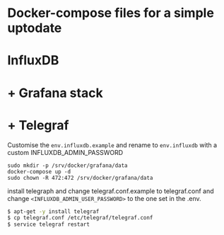 # Docker-compose files for a simple uptodate
# InfluxDB
# + Grafana stack
# + Telegraf

Customise the `env.influxdb.example` and rename to `env.influxdb` with a custom INFLUXDB_ADMIN_PASSWORD

```
sudo mkdir -p /srv/docker/grafana/data
docker-compose up -d
sudo chown -R 472:472 /srv/docker/grafana/data
```

install telegraph and change telegraf.conf.example to telegraf.conf and change `<INFLUXDB_ADMIN_USER_PASSWORD>` to the one set in the .env.

```bash
$ apt-get -y install telegraf
$ cp telegraf.conf /etc/telegraf/telegraf.conf
$ service telegraf restart
```
